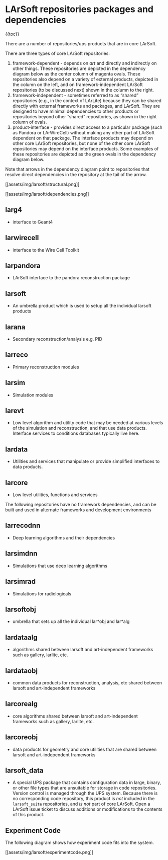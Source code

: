 # LArSoft repositories packages and dependencies

{{toc}}

There are a number of repositories/ups products that are in core LArSoft.

There are three types of core LArSoft repositories:

1.  framework-dependent - depends on *art* and directly and indirectly on other things. These repositories are depicted in the dependency diagram below as the center column of magenta ovals. These repositories also depend on a variety of external products, depicted in the column on the left, and on framework-independent LArSoft repositories (to be discussed next) shown in the column to the right.
2.  framework-independent - sometimes referred to as “shared” repositories (e.g., in the context of LArLite) because they can be shared directly with external frameworks and packages, and LArSoft. They are designed to have minimal dependencies to other products or repositories beyond other “shared” repositories, as shown in the right column of ovals.
3.  product-interface - provides direct access to a particular package (such as Pandora or LArWireCell) without making any other part of LArSoft dependent on that package. The interface products may depend on other core LArSoft repositories, but none of the other core LArSoft repositories may depend on the interface products. Some examples of these repositories are depicted as the green ovals in the dependency diagram below.

Note that arrows in the dependency diagram point to repositories that resolve direct dependencies in the repository at the tail of the arrow.

[[assets/img/larsoft/structural.png]]

[[assets/img/larsoft/dependencies.png]]

## larg4

-   interface to Geant4

## larwirecell

-   interface to the Wire Cell Toolkit

## larpandora

-   LArSoft interface to the pandora reconstruction package

## larsoft

-   An umbrella product which is used to setup all the individual larsoft products

## larana

-   Secondary reconstruction/analysis e.g. PID

## larreco

-   Primary reconstruction modules

## larsim

-   Simulation modules

## larevt

-   Low level algorithm and utility code that may be needed at various levels of the simulation and reconstruction, and that use data products. Interface services to conditions databases typically live here.

## lardata

-   Utilities and services that manipulate or provide simplified interfaces to data products.

## larcore

-   Low level utilities, functions and services

The following repositories have no framework dependencies, and can be built and used in alternate frameworks and development environments

## larrecodnn

-   Deep learning algorithms and their dependencies

## larsimdnn

-   Simulations that use deep learning algorithms

## larsimrad

-   Simulations for radiologicals

## larsoftobj

-   umbrella that sets up all the individual lar\*obj and lar\*alg

## lardataalg

-   algorithms shared between larsoft and art-independent frameworks such as gallery, larlite, etc.

## lardataobj

-   common data products for reconstruction, analysis, etc shared between larsoft and art-independent frameworks

## larcorealg

-   core algorithms shared between larsoft and art-independent frameworks such as gallery, larlite, etc.

## larcoreobj

-   data products for geometry and core utilities that are shared between larsoft and art-independent frameworks

## larsoft_data

-   A special UPS package that contains configuration data in large, binary, or other file types that are unsuitable for storage in code repositories. Version control is managed through the UPS system. Because there is no corresponding code repository, this product is *not* included in the `larsoft_suite` repositories, and *is not* part of core LArSoft. Open a LArSoft issue ticket to discuss additions or modifications to the contents of this product.

## Experiment Code

The following diagram shows how experiment code fits into the system.

[[assets/img/larsoft/experimentcode.png]]
